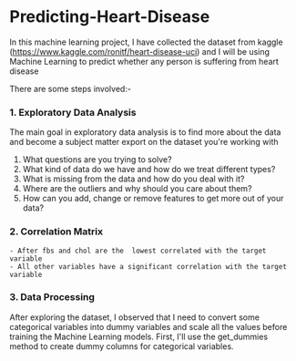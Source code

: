 # Predicting-Heart-Disease
In this machine learning project, I have collected the dataset from kaggle
(https://www.kaggle.com/ronitf/heart-disease-uci) and I will be using Machine Learning to predict whether
any person is suffering from heart disease

There are some steps involved:-
### 1. Exploratory Data Analysis
  
  The main goal in exploratory data analysis is to find more about the data and become a 
  subject matter export on the dataset you're working with
  
  1. What questions are you trying to solve?
  2. What kind of data do we have and how do we treat different types?
  3. What is missing from the data and how do you deal with it?
  4. Where are the outliers and why should you care about them?
  5. How can you add, change or remove features to get more out of your data?

### 2. Correlation Matrix
  
    - After fbs and chol are the  lowest correlated with the target variable
    - All other variables have a significant correlation with the target variable

### 3. Data Processing
  After exploring the dataset, I observed that I need to convert some categorical         variables into dummy variables and scale all the values before training the Machine     Learning models. First, I'll use the get_dummies method to create dummy columns
  for categorical variables.
